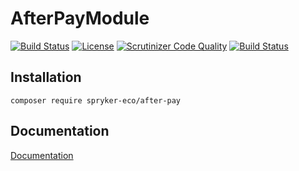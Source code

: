 # AfterPayModule

[![Build Status](https://travis-ci.org/spryker-eco/after-pay.svg?branch=master)](https://travis-ci.org/spryker-eco/after-pay)
[![License](https://img.shields.io/github/license/spryker-eco/after-pay.svg?b=master)](https://github.com/spryker-eco/after-pay)
[![Scrutinizer Code Quality](https://scrutinizer-ci.com/g/spryker-eco/after-pay/badges/quality-score.png?b=master)](https://scrutinizer-ci.com/g/spryker-eco/after-pay/?branch=master)
[![Build Status](https://scrutinizer-ci.com/g/spryker-eco/after-pay/badges/build.png?b=master)](https://scrutinizer-ci.com/g/spryker-eco/after-pay/build-status/master)

## Installation

```
composer require spryker-eco/after-pay
```

## Documentation

[Documentation](https://documentation.spryker.com/industry_partners/payment/afterpay/afterpay.htm)